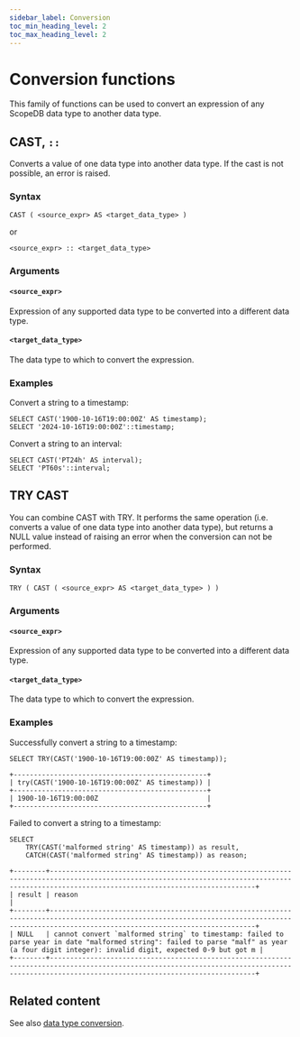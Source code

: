 ```yaml
---
sidebar_label: Conversion
toc_min_heading_level: 2
toc_max_heading_level: 2
---
```


# Conversion functions

This family of functions can be used to convert an expression of any ScopeDB data type to another data type.

## CAST, `::`

Converts a value of one data type into another data type. If the cast is not possible, an error is raised.

### Syntax

```scopeql
CAST ( <source_expr> AS <target_data_type> )
```

or

```scopeql
<source_expr> :: <target_data_type>
```

### Arguments

#### `<source_expr>`

Expression of any supported data type to be converted into a different data type.

#### `<target_data_type>`

The data type to which to convert the expression.

### Examples

Convert a string to a timestamp:

```scopeql
SELECT CAST('1900-10-16T19:00:00Z' AS timestamp);
SELECT '2024-10-16T19:00:00Z'::timestamp;
```

Convert a string to an interval:

```scopeql
SELECT CAST('PT24h' AS interval);
SELECT 'PT60s'::interval;
```

## TRY CAST

You can combine CAST with TRY. It performs the same operation (i.e. converts a value of one data type into another data type), but returns a NULL value instead of raising an error when the conversion can not be performed.

### Syntax

```scopeql
TRY ( CAST ( <source_expr> AS <target_data_type> ) )
```

### Arguments

#### `<source_expr>`

Expression of any supported data type to be converted into a different data type.

#### `<target_data_type>`

The data type to which to convert the expression.

### Examples

Successfully convert a string to a timestamp:

```scopeql
SELECT TRY(CAST('1900-10-16T19:00:00Z' AS timestamp));
```

```
+------------------------------------------------+
| try(CAST('1900-10-16T19:00:00Z' AS timestamp)) |
+------------------------------------------------+
| 1900-10-16T19:00:00Z                           |
+------------------------------------------------+
```

Failed to convert a string to a timestamp:

```scopeql
SELECT
    TRY(CAST('malformed string' AS timestamp)) as result,
    CATCH(CAST('malformed string' AS timestamp)) as reason;
```

```
+--------+-----------------------------------------------------------------------------------------------------------------------------------------------------------------------------------------------+
| result | reason                                                                                                                                                                                        |
+--------+-----------------------------------------------------------------------------------------------------------------------------------------------------------------------------------------------+
| NULL   | cannot convert `malformed string` to timestamp: failed to parse year in date "malformed string": failed to parse "malf" as year (a four digit integer): invalid digit, expected 0-9 but got m |
+--------+-----------------------------------------------------------------------------------------------------------------------------------------------------------------------------------------------+
```

## Related content

See also [data type conversion](datatypes-conversion.md).
